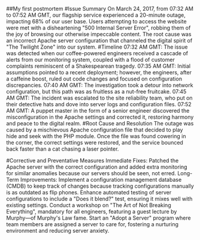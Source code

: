 ##My first postmortem
#Issue Summary 
On March 24, 2017, from 07:32 AM to 07:52 AM GMT, our flagship service experienced a 20-minute outage, impacting 68% of our user base. Users attempting to access the website were met with a disheartening "500 Internal Server Error", robbing them of the joy of browsing our otherwise impeccable content. The root cause was an incorrect Apache server configuration that channeled the digital spirit of "The Twilight Zone" into our system.
#Timeline
07:32 AM GMT: The issue was detected when our coffee-powered engineers received a cascade of alerts from our monitoring system, coupled with a flood of customer complaints reminiscent of a Shakespearean tragedy.
07:35 AM GMT: Initial assumptions pointed to a recent deployment; however, the engineers, after a caffeine boost, ruled out code changes and focused on configuration discrepancies.
07:40 AM GMT: The investigation took a detour into network configuration, but this path was as fruitless as a nut-free fruitcake.
07:45 AM GMT: The incident was escalated to the site reliability team, who put on their detective hats and dove into server logs and configuration files.
07:52 AM GMT: A puppet master in the form of a senior engineer discovered the misconfiguration in the Apache settings and corrected it, restoring harmony and peace to the digital realm.
#Root Cause and Resolution
The outage was caused by a mischievous Apache configuration file that decided to play hide and seek with the PHP module. Once the file was found cowering in the corner, the correct settings were restored, and the service bounced back faster than a cat chasing a laser pointer.
 
#Corrective and Preventative Measures 
Immediate Fixes: Patched the Apache server with the correct configuration and added extra monitoring for similar anomalies because our servers should be seen, not erred.
Long-Term Improvements: Implement a configuration management database (CMDB) to keep track of changes because tracking configurations manually is as outdated as flip phones.
Enhance automated testing of server configurations to include a "Does it blend?" test, ensuring it mixes well with existing settings.
Conduct a workshop on "The Art of Not Breaking Everything", mandatory for all engineers, featuring a guest lecture by Murphy—of Murphy's Law fame.
Start an "Adopt a Server" program where team members are assigned a server to care for, fostering a nurturing environment and reducing server anxiety.
